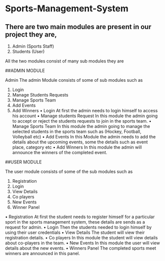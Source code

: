 # Sports-Management-System

## There are two main modules are present in our project they are,
  1) Admin (Sports Staff) 
  2) Students (User) 

All the two modules consist of many sub modules they are

##ADMIN MODULE

Admin The admin Module consists of some of sub modules such as 
  1) Login 
  2) Manage Students Requests 
  3) Manage Sports Team 
  4) Add Events 
  5) Add Winners 
• Login 
  At first the admin needs to login himself to access his account 
• Manage students Request 
  In this module the admin going to accept or reject the students requests to join in the sports team.
• Manage Sports Team
  In this module the admin going to manage the selected students in the sports team such as (Hockey, Football, Volleyball etc) 
• Add Events 
  In this Module the admin needs to add the details about the upcoming events, some the details such as event place, category etc 
• Add Winners 
  In this module the admin will announce the winners of the completed event.
  
##USER MODULE

The user module consists of some of the sub modules such as 
  1) Registration 
  2) Login 
  3) View Details   
  4) Co players 
  5) New Events 
  6) Winner Panel
  
• Registration 
  At first the student needs to register himself for a particular sport in the sports management system, these details are sends as a request for admin. 
• Login 
  Then the students needed to login himself by using their user credentials 
• View Details 
  The student will view their registration details. 
• Co players 
  In this module the student will view details about co-players in the team. 
• New Events 
  In this module the user will view details about the new events. 
• Winners Panel 
  The completed sports meet winners are announced in this panel.
